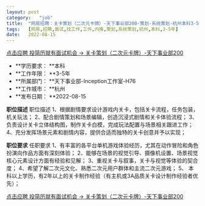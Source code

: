 ```yaml
---
layout:	post
category:	"job"
title:	"网易招聘：关卡策划（二次元卡牌）-天下事业部200-策划-系统策划-杭州本科3-5年"
tags:	[网易,招聘,面试,找工作,工作,内推,策划,系统策划,杭州,本科,3-5年]
date:	2022-08-15
---
```


[点击应聘 投简历就有面试机会 -> 关卡策划（二次元卡牌）-天下事业部200](http://mobile.bole.netease.com/bole/boleDetail?id=41687&employeeId=346f03c3cda5f04c&key=all)



- **学历要求： **本科
- **工作年限： **3-5年
- **所属部门： **天下事业部-Inception工作室-H76
- **工作城市： **杭州
- **发布日期： **2022-08-15



**职位描述**
职位描述
1、根据剧情要求设计游戏内关卡，包括关卡流程，任务包装，机关玩法；
2、配合剧情策划和场景编辑，创造沉浸式剧情和关卡体验流程；
3、负责设计关卡立体结构图，制作关卡白模，完成玩法配置与场景相关跟进工作；
4、充分发挥场景元素和剧情内容，提供合适而独特的关卡创意并予以实现；





**职位要求**
任职要求
1、有丰富的各平台单机游戏体验经历，尤其在动作冒险和角色扮演向作品方面有深刻体验；
2、能够在场景的视觉引导、摄像机设置、场景视觉核心元素设计方面有经验和见解；
3、重视关卡与叙事，关卡与视觉等体验的契合度；
4、希望了解二次元文化、熟悉二次元用户群体和主流二次元游戏；
5、 本科以上学历，有2年以上的关卡制作经验（有主机或3A品质关卡设计制作经验者优先）；



[点击应聘 投简历就有面试机会 -> 关卡策划（二次元卡牌）-天下事业部200](http://mobile.bole.netease.com/bole/boleDetail?id=41687&employeeId=346f03c3cda5f04c&key=all)